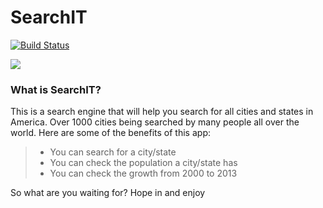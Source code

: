 # SearchIT

[![Build Status](https://travis-ci.org/manzi-guev/SearchIT.svg?branch=master)](https://travis-ci.org/manzi-guev/SearchIT)

<a href="https://codeclimate.com/github/manzi-guev/SearchIT/maintainability"><img src="https://api.codeclimate.com/v1/badges/1d893dd95e706fee9237/maintainability" /></a>

### What is SearchIT?

This is a search engine that will help you search for all cities and states in America. Over 1000 cities being searched by many people all over the world. Here are some of the benefits of this app:

> - You can search for a city/state
> - You can check the population a city/state has
> - You can check the growth from 2000 to 2013

So what are you waiting for? Hope in and enjoy
